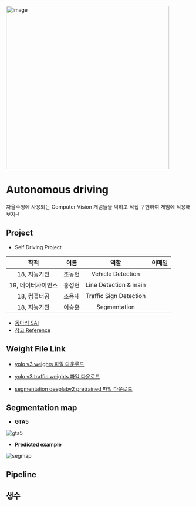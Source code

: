 <img width="444" alt="image" src="https://user-images.githubusercontent.com/41141851/183022018-500167c9-0216-4f8f-a226-cbf42838c675.png">

# Autonomous driving
자율주행에 사용되는 Computer Vision 개념들을 익히고 직접 구현하여 게임에 적용해보자-!

## Project
- Self Driving Project

|       학적       |  이름 | 역할 | 이메일 
|:---------------:|:----:|:---:|:----:|
| 18, 지능기전      | 조동현 |Vehicle Detection|     |
| 19, 데이터사이언스  | 홍성현 |Line Detection & main|     |
| 18, 컴퓨터공      | 조용재 |Traffic Sign Detection|     |
| 18, 지능기전      | 이승훈 |Segmentation|     |


- [동아리 SAI](https://github.com/sju-coml/SAI)
- [참고 Reference](https://github.com/ndrplz/self-driving-car)

## Weight File Link

- [yolo v3 weights 파일 다운로드](https://drive.google.com/file/d/13qCKjV1kQ0k0kKwAPc3p23Gr2_GNnxNT/view?usp=sharing)

- [yolo v3 traffic weights 파일 다운로드](https://drive.google.com/file/d/1oo4mZyFXBGF6t5lu4K3RTNBjrJ80hZ1x/view?usp=sharing) 

- [segmentation deeplabv2 pretrained 파일 다운로드](https://drive.google.com/file/d/1PUNDwLdqMiBKmU9fRRztG6_z87lfV2jI/view?usp=sharing)

## Segmentation map
- **GTA5**

![gta5](https://user-images.githubusercontent.com/81370648/183111884-5f09dff1-40d6-4fb8-8994-1facc99ce60f.png)

- **Predicted example**

![segmap](https://user-images.githubusercontent.com/81370648/183110398-556add8f-0816-4cbb-a712-fde88e23a7e0.png)

## Pipeline

## 생수
